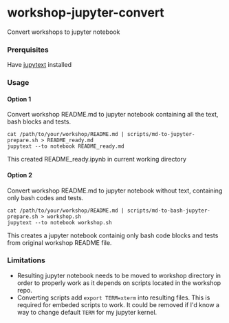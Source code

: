 # workshop-jupyter-convert
Convert workshops to jupyter notebook

### Prerquisites
Have [jupytext](https://jupytext.readthedocs.io/en/latest/install.html) installed

### Usage
#### Option 1
Convert workshop README.md to jupyter notebook containing all the text, bash blocks and tests.
```
cat /path/to/your/workshop/README.md | scripts/md-to-jupyter-prepare.sh > README_ready.md
jupytext --to notebook README_ready.md
```
This created README_ready.ipynb in current working directory
#### Option 2
Convert workshop README.md to jupyter notebook without text, containing only bash codes and tests.
```
cat /path/to/your/workshop/README.md | scripts/md-to-bash-jupyter-prepare.sh > workshop.sh
jupytext --to notebook workshop.sh
```
This creates a jupyter notebook containig only bash code blocks and tests from original workshop README file.

### Limitations
- Resulting jupyter notebook needs to be moved to workshop directory in order to properly work as it depends on scripts located in the workshop repo.  
- Converting scripts add `export TERM=xterm` into resulting files. This is required for embeded scripts to work. It could be removed if I'd know a way to change default `TERM` for my jupyter kernel.
